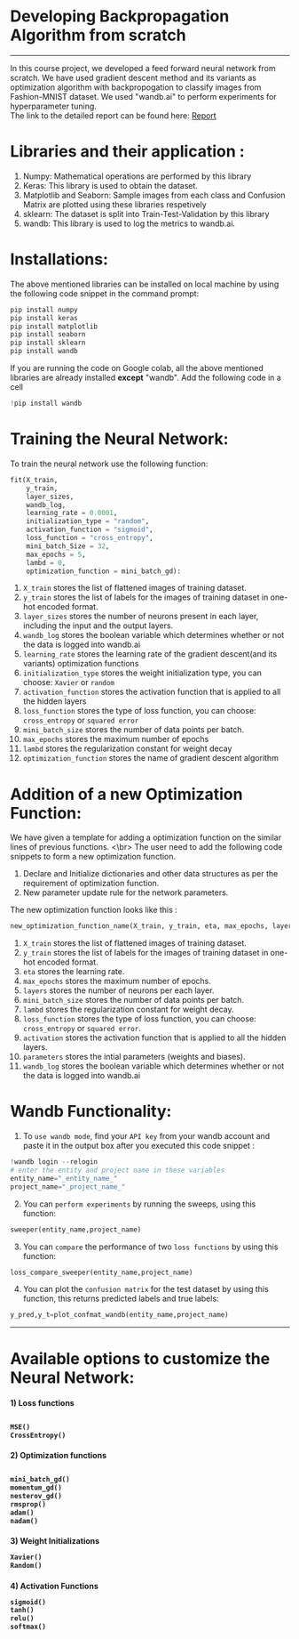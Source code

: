 # Developing Backpropagation Algorithm from scratch
-----------------------------------------------------------
In this course project, we developed a feed forward neural network from scratch. We have used gradient descent method and its variants as optimization algorithm with backpropogation to classify images from Fashion-MNIST dataset. We used "wandb.ai" to perform experiments for hyperparameter tuning. 
<br> The link to the detailed report can be found here: [Report](https://wandb.ai/safi-vamsi-cs6910/Assignment%201/reports/Assignment-1--VmlldzoxNjAwMDg2)
# Libraries and their application :
1. Numpy: Mathematical operations are performed by this library
2. Keras: This library is used to obtain the dataset.
3. Matplotlib and Seaborn: Sample images from each class and Confusion Matrix are plotted using these libraries respetively
4. sklearn: The dataset is split into Train-Test-Validation by this library
5. wandb: This library is used to log the metrics to wandb.ai.
# Installations:
The above mentioned libraries can be installed on local machine by using the following code snippet in the command prompt:
```python
pip install numpy
pip install keras
pip install matplotlib
pip install seaborn
pip install sklearn
pip install wandb
```
If you are running the code on Google colab, all the above mentioned libraries are already installed **except** "wandb". Add the following code in a cell
```python
!pip install wandb
```
# Training the Neural Network:
To train the neural network use the following function:
  ```python
  fit(X_train, 
      y_train,
      layer_sizes,
      wandb_log, 
      learning_rate = 0.0001, 
      initialization_type = "random", 
      activation_function = "sigmoid", 
      loss_function = "cross_entropy", 
      mini_batch_Size = 32, 
      max_epochs = 5, 
      lambd = 0,
      optimization_function = mini_batch_gd): 
  ```
  1. `X_train` stores the list of flattened images of training dataset.
  2. `y_train` stores the list of labels for the images of training dataset in one-hot encoded format.
  3. `layer_sizes` stores  the number of neurons present in each layer, including the input and the output layers.
  4. `wandb_log` stores the boolean variable which determines whether or not the data is logged into wandb.ai
  5. `learning_rate` stores the learning rate of the gradient descent(and its variants) optimization functions
  6. `initialization_type` stores the weight initialization type, you can choose: `Xavier` or `random`
  7. `activation_function` stores the activation function that is applied to all the hidden layers
  8. `loss_function` stores the type of loss function, you can choose: `cross_entropy` or `squared error`
  9. `mini_batch_size` stores the number of data points per batch.
  10. `max_epochs` stores the maximum number of epochs 
  11. `lambd` stores the regularization constant for weight decay
  12. `optimization_function` stores the name of gradient descent algorithm
   
# Addition of a new Optimization Function:
We have given a template for adding a optimization function on the similar lines of previous functions. 
<\br> The user need to add the following code snippets to form a new optimization function.
  1. Declare and Initialize dictionaries and other data structures as per the requirement of optimization function.
  2. New parameter update rule  for the network parameters.
 
 The new optimization function looks like this :
```python
new_optimization_function_name(X_train, y_train, eta, max_epochs, layers, mini_batch_size, lambd, loss_function, activation, parameters,wandb_log=False )
```
  1. `X_train` stores the list of flattened images of training dataset.
  2. `y_train` stores the list of labels for the images of training dataset in one-hot encoded format.
  3. `eta` stores the learning rate.
  4. `max_epochs` stores the maximum number of epochs.
  5. `layers` stores the number of neurons per each layer.
  6. `mini_batch_size` stores the number of data points per batch.
  7. `lambd` stores the regularization constant for weight decay.
  8. `loss_function` stores the type of loss function, you can choose: `cross_entropy` or `squared error`.
  9. `activation` stores the activation function that is applied to all the hidden layers.
  10. `parameters` stores the intial parameters (weights and biases).
  11. `wandb_log` stores the boolean variable which determines whether or not the data is logged into wandb.ai
  


# Wandb Functionality:

1. To `use wandb mode`, find your `API key` from your wandb account and paste it in the output box after you executed this code snippet :     
  ```python
!wandb login --relogin
# enter the entity and project name in these variables
entity_name="_entity_name_"
project_name="_project_name_"
  ```
2. You can `perform experiments` by running the sweeps, using this function:
```python
sweeper(entity_name,project_name)
```
3. You can `compare` the performance of two `loss functions` by using this function:
```python
loss_compare_sweeper(entity_name,project_name)
```
4. You can plot the `confusion matrix` for the test dataset by using this function, this returns predicted labels and true labels:
```python
y_pred,y_t=plot_confmat_wandb(entity_name,project_name)
``` 
--------------------------------------------------------------     
# Available options to customize the Neural Network:
  
<h4> 1) Loss functions
  
  ```python
  
  MSE()
  CrossEntropy()
  ```
<h4> 2) Optimization functions
  
  ```python
  
  mini_batch_gd()
  momentum_gd()
  nesterov_gd()
  rmsprop()
  adam()
  nadam()
  ```
<h4> 3) Weight Initializations
  
  ```python
  Xavier()
  Random()
  ```
<h4> 4) Activation Functions
  
  ```python
  sigmoid()
  tanh()
  relu()
  softmax()
  ```
